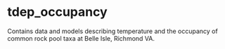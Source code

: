 # tdep_occupancy
Contains data and models describing temperature and the occupancy of common rock pool taxa at Belle Isle, Richmond VA.
